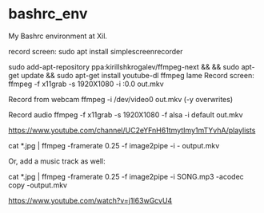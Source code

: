 # bashrc_env
My Bashrc environment at Xil.

record screen:
sudo apt install simplescreenrecorder

sudo add-apt-repository ppa:kirillshkrogalev/ffmpeg-next &&
&& sudo apt-get update &&
sudo apt-get install youtube-dl ffmpeg lame
Record screen:
  ffmpeg -f x11grab -s 1920X1080 -i :0.0 out.mkv

Record from webcam
  ffmpeg -i /dev/video0 out.mkv (-y overwrites) 

Record audio 
  ffmpeg -f x11grab -s 1920X1080  -f alsa -i default out.mkv
  
  https://www.youtube.com/channel/UC2eYFnH61tmytImy1mTYvhA/playlists
  
  cat *.jpg | ffmpeg -framerate 0.25 -f image2pipe -i - output.mkv

Or, add a music track as well:

cat *.jpg | ffmpeg -framerate 0.25 -f image2pipe -i SONG.mp3 -acodec copy -output.mkv 

https://www.youtube.com/watch?v=j1I63wGcvU4
